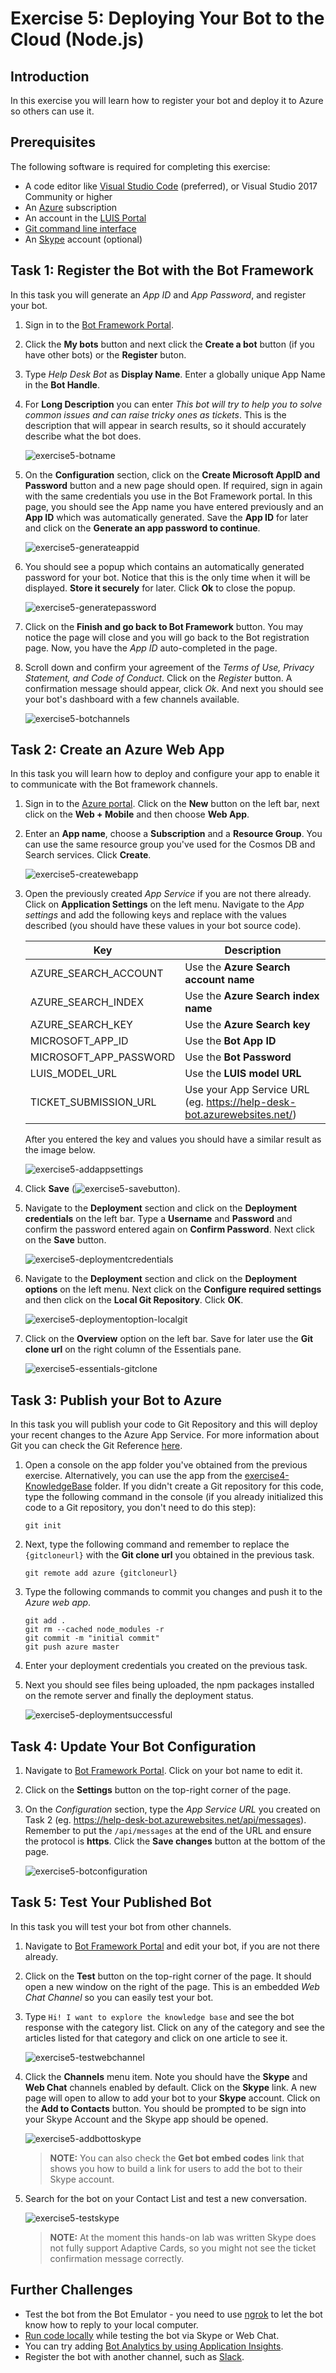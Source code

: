# Exercise 5: Deploying Your Bot to the Cloud (Node.js)

## Introduction

In this exercise you will learn how to register your bot and deploy it to Azure so others can use it.

## Prerequisites

The following software is required for completing this exercise:

* A code editor like [Visual Studio Code](https://code.visualstudio.com/download) (preferred), or Visual Studio 2017 Community or higher
* An [Azure](https://azureinfo.microsoft.com/us-freetrial.html?cr_cc=200744395&wt.mc_id=usdx_evan_events_reg_dev_0_iottour_0_0) subscription
* An account in the [LUIS Portal](https://www.luis.ai)
* [Git command line interface](https://git-scm.com/downloads)
* An [Skype](https://www.skype.com/) account (optional)

## Task 1: Register the Bot with the Bot Framework

In this task you will generate an _App ID_ and _App Password_, and register your bot.

1. Sign in to the [Bot Framework Portal](https://dev.botframework.com).

1. Click the **My bots** button and next click the **Create a bot** button (if you have other bots) or the **Register** buton.

1. Type _Help Desk Bot_ as **Display Name**. Enter a globally unique App Name in the **Bot Handle**.

1. For **Long Description** you can enter _This bot will try to help you to solve common issues and can raise tricky ones as tickets_. This is the description that will appear in search results, so it should accurately describe what the bot does.

    ![exercise5-botname](./images/exercise5-botname.png)

1. On the **Configuration** section, click on the **Create Microsoft AppID and Password** button and a new page should open. If required, sign in again with the same credentials you use in the Bot Framework portal. In this page, you should see the App name you have entered previously and an **App ID** which was automatically generated. Save the **App ID** for later and click on the **Generate an app password to continue**.

    ![exercise5-generateappid](./images/exercise5-generateappid.png)

1. You should see a popup which contains an automatically generated password for your bot. Notice that this is the only time when it will be displayed. **Store it securely** for later. Click **Ok** to close the popup.

    ![exercise5-generatepassword](./images/exercise5-generatepassword.png)

1. Click on the **Finish and go back to Bot Framework** button. You may notice the page will close and you will go back to the Bot registration page. Now, you have the _App ID_ auto-completed in the page.

1. Scroll down and confirm your agreement of the _Terms of Use, Privacy Statement, and Code of Conduct_. Click on the _Register_ button. A confirmation message should appear, click *Ok*. And next you should see your bot's dashboard with a few channels available.

    ![exercise5-botchannels](./images/exercise5-botchannels.png)

## Task 2: Create an Azure Web App

In this task you will learn how to deploy and configure your app to enable it to communicate with the Bot framework channels.

1. Sign in to the [Azure portal](https://portal.azure.com). Click on the **New** button on the left bar, next click on the **Web + Mobile** and then choose **Web App**.

1. Enter an **App name**, choose a **Subscription** and a **Resource Group**. You can use the same resource group you've used for the Cosmos DB and Search services. Click **Create**.

    ![exercise5-createwebapp](./images/exercise5-createwebapp.png)

1. Open the previously created _App Service_ if you are not there already. Click on **Application Settings** on the left menu. Navigate to the *App settings* and add the following keys and replace with the values described (you should have these values in your bot source code).

    Key | Description |
    ----|-------------|
    AZURE\_SEARCH\_ACCOUNT | Use the **Azure Search account name** |
    AZURE\_SEARCH\_INDEX | Use the **Azure Search index name** |
    AZURE\_SEARCH\_KEY | Use the **Azure Search key** |
    MICROSOFT\_APP\_ID | Use the **Bot App ID** |
    MICROSOFT\_APP\_PASSWORD | Use the **Bot Password** |
    LUIS\_MODEL\_URL | Use the **LUIS model URL** |
    TICKET\_SUBMISSION\_URL | Use your App Service URL (eg. https://help-desk-bot.azurewebsites.net/) |

    After you entered the key and values you should have a similar result as the image below.

    ![exercise5-addappsettings](./images/exercise5-addappsettings.png)

1. Click **Save** (![exercise5-savebutton](./images/exercise5-savebutton.png)).

1. Navigate to the **Deployment** section and click on the **Deployment credentials** on the left bar. Type a **Username** and **Password** and confirm the password entered again on **Confirm Password**. Next click on the **Save** button.

    ![exercise5-deploymentcredentials](./images/exercise5-deploymentcredentials.png)

1. Navigate to the **Deployment** section and click on the **Deployment options** on the left menu. Next click on the **Configure required settings** and then click on the **Local Git Repository**. Click **OK**.

    ![exercise5-deploymentoption-localgit](./images/exercise5-deploymentoption-localgit.png)

1. Click on the **Overview** option on the left bar. Save for later use the **Git clone url** on the right column of the Essentials pane.

    ![exercise5-essentials-gitclone](./images/exercise5-essentials-gitclone.png)

## Task 3: Publish your Bot to Azure

In this task you will publish your code to Git Repository and this will deploy your recent changes to the Azure App Service. For more information about Git you can check the Git Reference [here](https://git-scm.com/docs).

1. Open a console on the app folder you've obtained from the previous exercise. Alternatively, you can use the app from the [exercise4-KnowledgeBase](./exercise4-KnowledgeBase) folder. If you didn't create a Git repository for this code, type the following command in the console (if you already initialized this code to a Git repository, you don't need to do this step):

    ```
    git init
    ```

1. Next, type the following command and remember to replace the `{gitcloneurl}` with the **Git clone url** you obtained in the previous task.

    ```
    git remote add azure {gitcloneurl}
    ```

1. Type the following commands to commit you changes and push it to the _Azure web app_.

    ```
    git add .
    git rm --cached node_modules -r
    git commit -m "initial commit"
    git push azure master
    ```

1. Enter your deployment credentials you created on the previous task.

1. Next you should see files being uploaded, the npm packages installed on the remote server and finally the deployment status.

    ![exercise5-deploymentsuccessful](./images/exercise5-deploymentsuccessful.png)

## Task 4: Update Your Bot Configuration

1. Navigate to [Bot Framework Portal](https://dev.botframework.com). Click on your bot name to edit it.

1. Click on the **Settings** button on the top-right corner of the page.

1. On the _Configuration_ section, type the _App Service URL_ you created on Task 2 (eg. https://help-desk-bot.azurewebsites.net/api/messages). Remember to put the `/api/messages` at the end of the URL and ensure the protocol is **https**. Click the **Save changes** button at the bottom of the page.

    ![exercise5-botconfiguration](./images/exercise5-botconfiguration.png)

## Task 5: Test Your Published Bot

In this task you will test your bot from other channels.

1. Navigate to [Bot Framework Portal](https://dev.botframework.com) and edit your bot, if you are not there already.

1. Click on the **Test** button on the top-right corner of the page. It should open a new window on the right of the page. This is an embedded _Web Chat Channel_ so you can easily test your bot.

1. Type `Hi! I want to explore the knowledge base` and see the bot response with the category list. Click on any of the category and see the articles listed for that category and click on one article to see it.

    ![exercise5-testwebchannel](./images/exercise5-testwebchannel.png)

1. Click the **Channels** menu item. Note you should have the **Skype** and **Web Chat** channels enabled by default. Click on the **Skype** link. A new page will open to allow to add your bot to your **Skype** account. Click on the **Add to Contacts** button. You should be prompted to be sign into your Skype Account and the Skype app should be opened.

    ![exercise5-addbottoskype](./images/exercise5-addbottoskype.png)

    > **NOTE:** You can also check the **Get bot embed codes** link that shows you how to build a link for users to add the bot to their Skype account.

1. Search for the bot on your Contact List and test a new conversation.

    ![exercise5-testskype](./images/exercise5-testskype.png)

    > **NOTE:** At the moment this hands-on lab was written Skype does not fully support Adaptive Cards, so you might not see the ticket confirmation message correctly.

## Further Challenges

* Test the bot from the Bot Emulator - you need to use [ngrok](https://docs.microsoft.com/en-us/bot-framework/debug-bots-emulator#a-idngroka-install-and-configure-ngrok) to let the bot know how to reply to your local computer.
* [Run code locally](https://blogs.msdn.microsoft.com/jamiedalton/2016/07/29/ms-bot-framework-ngrok/) while testing the bot via Skype or Web Chat.
* You can try adding [Bot Analytics by using Application Insights](https://docs.microsoft.com/en-us/bot-framework/portal-analytics-overview).
* Register the bot with another channel, such as [Slack](https://slack.com/).
